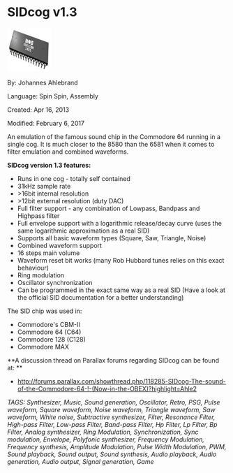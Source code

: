 # SIDcog v1.3

![chip_sid.jpg](chip_sid.jpg)

By: Johannes Ahlebrand

Language: Spin Spin, Assembly

Created: Apr 16, 2013

Modified: February 6, 2017

An emulation of the famous sound chip in the Commodore 64 running in a single cog. It is much closer to the 8580 than the 6581 when it comes to filter emulation and combined waveforms.

**SIDcog version 1.3 features:**

*   Runs in one cog - totally self contained
*   31kHz sample rate
*   \>16bit internal resolution
*   \>12bit external resolution (duty DAC)
*   Full filter support - any combination of Lowpass, Bandpass and Highpass filter
*   Full envelope support with a logarithmic release/decay curve (uses the same logarithmic approximation as a real SID)
*   Supports all basic waveform types (Square, Saw, Triangle, Noise) 
*   Combined waveform support 
*   16 steps main volume
*   Waveform reset bit works (many Rob Hubbard tunes relies on this exact behaviour)
*   Ring modulation
*   Oscillator synchronization
*   Can be programmed in the exact same way as a real SID (Have a look at the official SID documentation for a better understanding)

The SID chip was used in:

*   Commodore's CBM-II
*   Commodore 64 (C64)
*   Commodore 128 (C128)
*   Commodore MAX

**A discussion thread on Parallax forums regarding SIDcog can be found at: **

*   http://forums.parallax.com/showthread.php/118285-SIDcog-The-sound-of-the-Commodore-64-!-(Now-in-the-OBEX)?highlight=Ahle2

_TAGS: Synthesizer, Music, Sound generation, Oscillator, Retro, PSG, Pulse waveform, Square waveform, Noise waveform, Triangle waveform, Saw waveform, White noise, Subtractive synthesizer, Filter, Resonance Filter, High-pass Filter, Low-pass Filter, Band-pass Filter, Hp Filter, Lp Filter, Bp Filter, Analog synthesizer, Ring Modulation, Synchronization, Sync modulation, Envelope, Polyfonic synthesizer, Frequency Modulation, Frequency synthesis, Amplitude Modulation, Pulse Width Modulation, PWM, Sound playback, Sound output, Sound synthesis, Audio playback, Audio generation, Audio output, Signal generation, Game_
